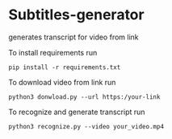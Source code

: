 # Subtitles-generator

generates transcript for video from link

To install requirements run

```pip install -r requirements.txt```

To download video from link run

```python3 donwload.py --url https:/your-link```

To recognize and generate transcript run

```python3 recognize.py --video your_video.mp4```

